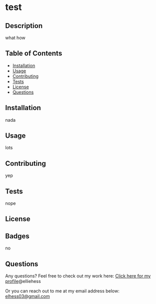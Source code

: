 # test

## Description

what how

## Table of Contents 

- [Installation](#installation)
- [Usage](#usage)
- [Contributing](#contributing)
- [Tests](#tests)
- [License](#license)
- [Questions](#questions)

## Installation

nada

## Usage

lots

## Contributing

yep

## Tests 

nope

## License



## Badges

no

## Questions 

Any questions? 
Feel free to check out my work here:
[Click here for my profile](@elliehess)@elliehess

Or you can reach out to me at my email address below:
elhess03@gmail.com
